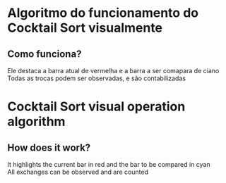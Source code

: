 # Algoritmo do funcionamento do Cocktail Sort visualmente

## Como funciona?
Ele destaca a barra atual de vermelha e a barra a ser comapara de ciano<br>
Todas as trocas podem ser observadas, e são contabilizadas<br>


# Cocktail Sort visual operation algorithm

## How does it work?
It highlights the current bar in red and the bar to be compared in cyan<br>
All exchanges can be observed and are counted<br>
